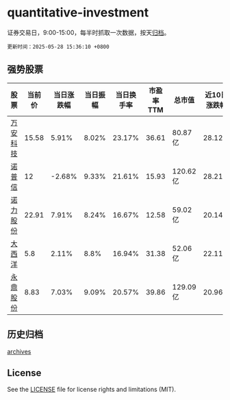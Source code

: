 # quantitative-investment

证券交易日，9:00-15:00，每半时抓取一次数据，按天[归档](archives)。

`更新时间：2025-05-28 15:36:10 +0800`

## 强势股票

|股票|当前价|当日涨跌幅|当日振幅|当日换手率|市盈率TTM|总市值|近10日涨跌幅|
|----|----|----|----|----|----|----|----|
|[万安科技](https://xueqiu.com/S/SZ002590)|15.58|5.91%|8.02%|23.17%|36.61|80.87亿|28.12%|
|[诺普信](https://xueqiu.com/S/SZ002215)|12|-2.68%|9.33%|21.61%|15.93|120.62亿|28.21%|
|[诺力股份](https://xueqiu.com/S/SH603611)|22.91|7.91%|8.24%|16.67%|12.58|59.02亿|20.14%|
|[大西洋](https://xueqiu.com/S/SH600558)|5.8|2.11%|8.8%|16.94%|31.38|52.06亿|22.11%|
|[永鼎股份](https://xueqiu.com/S/SH600105)|8.83|7.03%|9.09%|20.57%|39.86|129.09亿|20.96%|

## 历史归档

[archives](archives)

## License

See the [LICENSE](LICENSE) file for license rights and limitations (MIT).